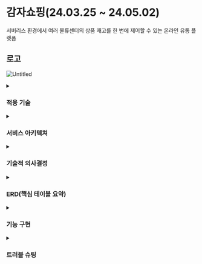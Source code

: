 # 감자쇼핑(24.03.25 ~ 24.05.02)

서버리스 환경에서 여러 물류센터의 상품 재고를 한 번에 제어할 수 있는 온라인 유통 플랫폼

## 로고
![Untitled](https://github.com/GGAANGTONGRESUMES/potato_shopping_mall/assets/170305464/c829143d-f5db-49de-afdc-abbaa2fd6e45)

<details>
<summary>
  
### 적용 기술
<div markdown="1">
</summary>

| **분류** | **기술 스택** |
| --- | --- |
| **Language** | Typescript, Javascript |
| **Runtime** | Node.js |
| **Framework** | NestJs |
| **Database** | mySQL, redis |
| **ORM** | typeORM |
| **Infrastructure** | aws ec2(frontend), aws fargate(backend), docker |
| **monitoring** | log4js |
| **test** | artillery, JEST |
| **외부 api** | 카카오 길찾기 api, 토스페이 위젯 |
| **검색 엔진** | Elasticsearch |
| **프론트엔드** | vue.js |

</div>
</details>

<details>
<summary>

### 서비스 아키텍쳐

<div markdown="1">
</summary>

![서비스 아키텍쳐](https://github.com/GGAANGTONGRESUMES/potato_shopping_mall/assets/170305464/eb75437e-60e2-4314-b5ab-e7d74d21bc3c)

</div>
</details>

<details>
<summary>

### 기술적 의사결정

<div markdown="1">
</summary>

| 분류 | 세부 분류 | 기술 | 결정 사유 |
| ---  | --- | --- | --- |
| **인증** | **로그인** | **Oauth2.0** | 고객들이 감자 쇼핑의 서버에 정보를 믿고 맡길 수 없는 것이 당연하다고 생각했다. 그렇기 때문에 더 신뢰할 수 있는 카카오에 개인정보를 제공하고 인증을 맡기는 법. 또한, 가능성은 낮지만 언젠가 모종의 방법으로 회원 가입 시 대량의 더미 아이디를 생성하여 허위 주문/결제 정보를 생성하는 식의 공격이 이뤄질 가능성이 있다고 판단하였다. 위의 사유로 인해 홈쇼핑 툴에서 자체적으로 로그인 인증을 하는 대신, 이미 검증된 보안과 인증 역량을 갖춘 소셜 미디어 로그인 기능을 도입하였다. |
| **서버 배포** | **CD** | **ECS/AWS Fargate** | ‘감자 쇼핑’은 온라인 홈쇼핑을 개설하기 원하는 다양한 사용자를 포용할 수 있도록 설계된 일종의 플랫폼이다. 따라서 사용자는 감자 쇼핑 툴을 사용하면서 쌓인 유저 경험을 바탕으로 자신들에게 맞게 세부 사항을 수정해 나가려는 욕구가 강할 것으로 추정하였다.감자 쇼핑은 이러한 소비자들의 욕구를 부담없이 충족할 수 있도록 ‘무중단 배포’ 기술을 도입하였다. ECS의 AWS Fargate를 선택한 이유는 크게 두가지이다. 1. EKS와 달리 ECS는 AWS에서 무중단 배포에 필요한 세부 사항들(auto scale 등)을 자동 조정해준다. 감자 쇼핑 툴 소비자들에게 필요한 기술 지원을 쉽고 효과적으로 해줄 수 있다. 2. AWS Fargate는 EC2와 달리 서버리스 환경에서 동작하기 때문에 자동으로 scale in& scale out이 이루어진다. 이는 소비자들이 자신이 보유한 쇼핑몰의 이용자 상황에 따라 낭비 없이 서버를 이용할 수 있도록 도와준다. 3. 도커를 이용해서 배포한다는 점도 매력적이다. 도커로 띄우면 어떤 운영체제 하에서 작동시키더라도 똑같은 환경의 서버를 띄울 수 있다. 4. eks는 러닝커브가 너무 높아 짧은 프로젝트 기간을 감안했을 때 선택할 수 없었다. |
| **PG 시스템** | **PG 시스템** | **토스 페이** | 계약 없이 테스트 키 만으로도 PG시스템 구현이 가능한 것으로 파악되어서 토스 페이를 선택하였다. |
| **서버 배포** | **CI** | **Husky/Git Action** | 지속적 배포를 할 때 필요한 코드 통일성 검사를 자동으로 수행하기 위해 Husky를 선택했고, CD를 위한 코드 안정성 검사를 위해 Git Aciton.을 활용하여 CI를 수행하고자 하였다. 하지만 프로젝트 일정에 쫓겨 점점 테스트 코드 작성이 실제 비즈니스 코드 진행에 비해 늦어지기 시작했다. 팀원들과의 논의 끝에 일단은 프로젝트를 완성하는 것이 먼저이기에 일단 CI를 포기하기로 하였다. 보완 시기에 테스트코드를 다 작성하면서 구현해볼 예정이다.  |
| **보안** | **https** | **https** | 클라이언트와 서버 사이에서 민감한 정보가 오고가야 하는 쇼핑몰의 특성상 http 프로토콜을 단독으로 사용하는 것은 보안상 바람직하지 않다고 판단하여 https를 도입하고자 하였다. 다만, 프로젝트 일정에 쫓겨 https를 적용하지 못했지만, 보완 시기에 aws route53을 적용해 볼 예정이다. |
| **데이터베이스** | **DB** | **MySQL** | 사용하기 편하고, 신뢰성이 높으며 데이터 보호 능력이 우수하다. 특히 쇼핑몰은 READ 요청의 비율이 압도적으로 높을 수 밖에 없는데, MySQL은 READ에서 탁월한 강점을 보인다는 점이 MySQL을 고른 주된 이유였다. |
| **데이터베이스** | **In-Memory DB** | **Redis** | REDIS는 처리 속도가 빠르고, 컴퓨터의 In-Memory 영역에 존재하기 때문에 서버의 부하를 분산해줄 수 있기에 선택하였다. 다만, 후술할 elasticSearch에서 감자쇼핑의 프로젝트 수준에 필요한 캐싱 기능이 있었기 때문에 Redis는 refreshToken의 캐싱 기능과 redlock 동시성 처리만을 담당하게 되었다. |
| **동시성 처리** | **동시성 처리** | **Redlock** | 결제 과정에서 발생할 수 있는 동시성 문제로 인한 모순을 방지하기 위해 도입하였다.  |
| **검색엔진** | **Search Engine** | **Elasticsearch** | DB 마이그레이션을 통해 DB를 직접 조회하지 않고 데이터를 반환할 수 있어 매우 빠른 속도와 안정성을 보여준다. 또한, 강력한 색인 기능을 통해 특정 단어가 포함된 문서를 검색할 수 있으며, 문서가 정형화 되어 있지 않아도 검색이 가능하다. 니즈가 항상 명확하지 않을 수 있는 소비자들도 손쉽게 자신이 원하는 것을 찾아갈 수 있도록 하기 위에 도입하였다.   |
| **이미지 업로드** | **CDN** | **Cloud Front** | 웹 사이트 로딩 속도를 개선하고, 서버 비용을 절감할 수 있으며, 안정적인 컨텐츠 제공이 가능하기에 선택하였다. |
| **이미지 저장소** | **Storage** | **Amazon S3** | 러닝 커브가 짧고, 요금이 저렴하며, 내구성이 높기에 채택하였다. |
| **모니터링** | **logging** | **log4js** | 로깅의 6레벨 별로 상세하게 출력될 데이터 형식, append를 설정할 수 있고, 추가로 필요하면 커스텀 로깅 레벨도 구현할 수 있는 유연성을 갖추고 있기에 선택하였다. |
| **유닛 테스트** | **테스트 코드** | **JEST** | JavaScript/TypeScript 환경에 최적화 돼있어서 테스트 코드를 작성하기 수월하기 때문에 선택하였다. 우리의 역량 부족으로 인해 비즈니스 로직과 테스트 코드를 모두 완성할 시간이 부족했다. 최종 프로젝트를 실제 계약이라고 생각한다면, 일단 프로젝트를 완성한 후에 사실대로 클라이언트에게 보고하고 보완을 모색하는 것이 맞다고 생각했다. 팀원들과 상의하여 테스트 코드를 일단 포기하고, 제출 후 보완 시기에 테스트 코드를 수정하기로 하였다.  |
| **부하 테스트** | **부하 테스트** | **Artillery** | NodeJS 환경에 최적화돼 있고, 복잡하지 않은 간단한 테스트에 적합하다. 무엇보다도 다른 특별한 의존성 없이 CLI 환경에서 작동이 가능한 편의성 때문에 선택하였다. local test를 통해 테스트 로직을 구현한 후, Artillery 부하 테스트를 위해 45만개의 더미 데이터를 rds에 삽입하였다. 하지만 원인을 알 수 없는 nodeJS 내부 문제가 발생하여 aws fargate에 서버를 띄운 상태에서는 테스트를 하지 못했다. 이 역시 보완 시기에 다시 시도해 볼 예정이다. |

</div>
</details>

<details>
<summary>

### ERD(핵심 테이블 요약)

<div markdown="1">
</summary>

![erd-생략](https://github.com/GGAANGTONGRESUMES/potato_shopping_mall/assets/170305464/b98cbb74-cd02-4a55-a0f1-516d7be8879d)


전체 ERD 링크: [https://www.erdcloud.com/d/9NfxQfQ8xARCSyLx9](https://www.erdcloud.com/d/9NfxQfQ8xARCSyLx9)

</div>
</details>

<details>
<summary>

### **기능 구현**

<div markdown="1">
</summary>

- aws fargate를 활용해 서버리스 환경하 서버 관리 기능
구현
- 카카오톡을 통한 Oauth2.0 인증 구현(로그인/회원가입 일체)
- 토스페이 위젯을 활용하여 PG 결제 시스템 구현
- WMS 물류 관리 시스템 구현(상품/재고/RACK/창고)
- 카카오 길찾기 api를 통해 좌표기반 배송관리 기능 구현
- log4js를 활용하여 로깅 기능 구현
- Elasticsearch를 사용하여 검색엔진 구현
- 리뷰/코멘트 CRUD 구현

</div>
</details>

<details>
<summary>

### **트러블 슈팅**

<div markdown="1">
</summary>

1. **PG 시스템 - 갑작스런 결제 시도 중단 시 재결제 시도 불가능 문제 해결**
    - **문제점**
        - 결제가 갑작스럽게 중단된 경우 결제 인증 요청 api에
        다시 접근하면 감자 쇼핑 측 order id로 인해 고유키 에
        러가 발생
    - **해결책**
        - 감자쇼핑 측 order id에 대한 데이터가 DB에 존재하는
        지 유효성 검사를 실시하여 존재하면 추가로 생성하지
        않고 해당 데이터를 사용하도록 함
        - [최종프로젝트#21. 트러블 슈팅 - PG 시스템(1)
        (velog.io)](https://velog.io/@qkrds0914/%EC%B5%9C%EC%A2%85%ED%94%84%EB%A1%9C%EC%A0%9D%ED%8A%B821.-%ED%8A%B8%EB%9F%AC%EB%B8%94-%EC%8A%88%ED%8C%85-PG-%EC%8B%9C%EC%8A%A4%ED%85%9C)
2. **PG 시스템 - 브라우저 두 개로 중복 결제 시도 가능한 리스크 해결**
    - **문제점**
        - '트러블슈팅1'의 해결 방법으로 인해 브라우저 2개를
        동시에 열어놓고 결제를 요청할 경우 중복 결제 요청이
        가능할 수 있다는 리스크가 발견됨
    - **해결책**
        - 승인 요청 api에 최초 승인 요청인지 여부를 판단하는
        유효성 검사로직을 추가해 최초 승인 요청일 경우 정상
        적으로 통과시키고, 그렇지 않을 경우 에러를 반환하도
        록 함
        - [https://velog.io/@qkrds0914/최종-프로젝트22.-트러블-슈팅-mySQL-raw-query](https://velog.io/@qkrds0914/%EC%B5%9C%EC%A2%85-%ED%94%84%EB%A1%9C%EC%A0%9D%ED%8A%B822.-%ED%8A%B8%EB%9F%AC%EB%B8%94-%EC%8A%88%ED%8C%85-mySQL-raw-query)
3. **WMS 시스템 - 복수의 물류센터 중 적절한 배송 출발점을 선정하는 로직 구현**
    - **문제점**
        - 한 상품의 재고가 다수의 물류센터에 존재할 수 있었기
        에 물류센터 배송 할당 로직이 필요하게 됨
    - **해결책**
        - 감자처럼 든든한 개발자, 박대수 4
        배송지에서 가장 가까운 물류센터에 할당하기로 함, 카
        카오 길찾기 API의 도로거리 계산 기능을 사용해 구현
        함
        - [https://velog.io/@qkrds0914/최종-프로젝트24.-트러블-슈팅-배송-출발점-선정-로직-카카오-길찾기-api](https://velog.io/@qkrds0914/%EC%B5%9C%EC%A2%85-%ED%94%84%EB%A1%9C%EC%A0%9D%ED%8A%B824.-%ED%8A%B8%EB%9F%AC%EB%B8%94-%EC%8A%88%ED%8C%85-%EB%B0%B0%EC%86%A1-%EC%B6%9C%EB%B0%9C%EC%A0%90-%EC%84%A0%EC%A0%95-%EB%A1%9C%EC%A7%81-%EC%B9%B4%EC%B9%B4%EC%98%A4-%EA%B8%B8%EC%B0%BE%EA%B8%B0-api)
4. **DB보안 & 이용자 신뢰 - 인증과 관련한 잠재적 보안 위협에 대한 대응책을 고민함**
    - **문제점**
        - 소비자가 감자쇼핑을 믿고 개인정보를 제공할 수 있을지
        확신이 없었음
        - 신입 개발자로서 과연 웹서비스가 충분한 수준의 보안을
        제공하도록 설계했는지 자신할 수 없었음
    - **해결책**
        - Oauth2.0(카카오)을 회원가입/로그인에 모두 도입한
        후 자체 인증 기능을 제거함
5. **AWS ECS 연결 문제 - AWS 자격 증명 저장 과정에서의 리스크 해결**
- **문제점**
    - 깃허브 CD를 위해 aws ecs의 자격증명 인증용 변수를 저장하는 것이 민감한 정보를 노출할 위험을 증가하여 보안 취약점을 야기할 수 있음이 발견
- **해결책**
    - 환경변수를 aws의 secret manager에 등록하여 보안을 강화함
    - aws OIDC를 토큰을 발급한 뒤 이를 통해 깃허브에서 aws 인증 수행
        
        
6. **Elasticsearch - migrate 되는 데이터 중 중복된 데이터가 update 대신 insert 되는 문제 해결**
- **문제점**
    - 색인이 제대로 설정돼 있지 않았던 것이 원인
- **해결책**
    - db의 goods id와 Elasticsearch의 goods_id가 동기화되도록 설정함
7. **Elasticsearch - 재고 정보가 실시간으로 변경되어 불필요한 migration이 발생하는 문제 해결**
- **문제점**
    - 재고 정보가 숫자 그대로 노출되도록 설계했던 점 때문에 구매/환불이 발생할 때마다 migration이 발생하였음
- **해결책**
    - 재고정보 노출 관련 내부정책을 수정하여 [재고 있음/ 재고 없음]을 송출하도록 변경함
 
</div>
</details>
